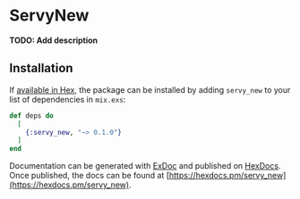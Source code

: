 # ServyNew

**TODO: Add description**

## Installation

If [available in Hex](https://hex.pm/docs/publish), the package can be installed
by adding `servy_new` to your list of dependencies in `mix.exs`:

```elixir
def deps do
  [
    {:servy_new, "~> 0.1.0"}
  ]
end
```

Documentation can be generated with [ExDoc](https://github.com/elixir-lang/ex_doc)
and published on [HexDocs](https://hexdocs.pm). Once published, the docs can
be found at [https://hexdocs.pm/servy_new](https://hexdocs.pm/servy_new).


